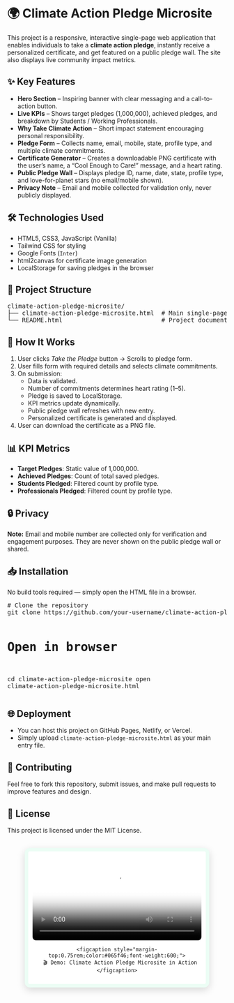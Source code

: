 
<h1>🌍 Climate Action Pledge Microsite</h1>
<p>
This project is a responsive, interactive single-page web application that enables individuals to take a <strong>climate action pledge</strong>, instantly receive a personalized certificate, and get featured on a public pledge wall. The site also displays live community impact metrics.
</p>

<h2>✨ Key Features</h2>
<ul>
<li><strong>Hero Section</strong> – Inspiring banner with clear messaging and a call-to-action button.</li>
<li><strong>Live KPIs</strong> – Shows target pledges (1,000,000), achieved pledges, and breakdown by Students / Working Professionals.</li>
<li><strong>Why Take Climate Action</strong> – Short impact statement encouraging personal responsibility.</li>
<li><strong>Pledge Form</strong> – Collects name, email, mobile, state, profile type, and multiple climate commitments.</li>
<li><strong>Certificate Generator</strong> – Creates a downloadable PNG certificate with the user’s name, a “Cool Enough to Care!” message, and a heart rating.</li>
<li><strong>Public Pledge Wall</strong> – Displays pledge ID, name, date, state, profile type, and love-for-planet stars (no email/mobile shown).</li>
<li><strong>Privacy Note</strong> – Email and mobile collected for validation only, never publicly displayed.</li>
</ul>

<h2>🛠 Technologies Used</h2>
<ul>
<li>HTML5, CSS3, JavaScript (Vanilla)</li>
<li>Tailwind CSS for styling</li>
<li>Google Fonts (<code>Inter</code>)</li>
<li>html2canvas for certificate image generation</li>
<li>LocalStorage for saving pledges in the browser</li>
</ul>

<h2>📂 Project Structure</h2>
<pre>
climate-action-pledge-microsite/
├── climate-action-pledge-microsite.html  # Main single-page application
└── README.html                           # Project documentation
</pre>

<h2>🚀 How It Works</h2>
<ol>
<li>User clicks <em>Take the Pledge</em> button → Scrolls to pledge form.</li>
<li>User fills form with required details and selects climate commitments.</li>
<li>On submission:
    <ul>
        <li>Data is validated.</li>
        <li>Number of commitments determines heart rating (1–5).</li>
        <li>Pledge is saved to LocalStorage.</li>
        <li>KPI metrics update dynamically.</li>
        <li>Public pledge wall refreshes with new entry.</li>
        <li>Personalized certificate is generated and displayed.</li>
    </ul>
</li>
<li>User can download the certificate as a PNG file.</li>
</ol>

<h2>📊 KPI Metrics</h2>
<ul>
<li><strong>Target Pledges</strong>: Static value of 1,000,000.</li>
<li><strong>Achieved Pledges</strong>: Count of total saved pledges.</li>
<li><strong>Students Pledged</strong>: Filtered count by profile type.</li>
<li><strong>Professionals Pledged</strong>: Filtered count by profile type.</li>
</ul>

<h2>🔒 Privacy</h2>
<div class="highlight">
<p><strong>Note:</strong> Email and mobile number are collected only for verification and engagement purposes. They are never shown on the public pledge wall or shared.</p>
</div>

<h2>📥 Installation</h2>
<p>No build tools required — simply open the HTML file in a browser.</p>
<pre>
# Clone the repository
git clone https://github.com/your-username/climate-action-pledge-microsite.git

# Open in browser
cd climate-action-pledge-microsite
open climate-action-pledge-microsite.html
</pre>

<h2>🌐 Deployment</h2>
<ul>
<li>You can host this project on GitHub Pages, Netlify, or Vercel.</li>
<li>Simply upload <code>climate-action-pledge-microsite.html</code> as your main entry file.</li>
</ul>

<h2>🤝 Contributing</h2>
<p>Feel free to fork this repository, submit issues, and make pull requests to improve features and design.</p>

<h2>📄 License</h2>
<p>This project is licensed under the MIT License.</p>

</body>
</html>
<!-- Video Demo Section -->
<section id="demo-video" style="max-width:900px;margin:2rem auto;text-align:center;">
  <figure style="border:8px solid #ecfdf5;border-radius:12px;padding:10px;box-shadow:0 6px 18px rgba(0,0,0,0.15);background:white;">
    <video
      controls
      playsinline
      preload="metadata"
      style="width:100%;height:auto;border-radius:8px;"
      poster="poster.png"  <!-- Optional thumbnail image -->
    >
      <source src="https://github.com/saaapuuuuuu/climate-action-pledge-microsite/raw/main/working.mp4" type="video/mp4" />
      Your browser does not support embedded video. 
      <a href="https://github.com/saaapuuuuuu/climate-action-pledge-microsite/raw/main/working.mp4">Download it here</a>.
    </video>

    <figcaption style="margin-top:0.75rem;color:#065f46;font-weight:600;">
      🎬 Demo: Climate Action Pledge Microsite in Action
    </figcaption>
  </figure>
</section>



